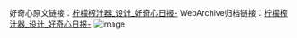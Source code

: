 好奇心原文链接：[柠檬榨汁器_设计_好奇心日报-](https://www.qdaily.com/articles/3129.html)
WebArchive归档链接：[柠檬榨汁器_设计_好奇心日报-](http://web.archive.org/web/20190623151605/https://www.qdaily.com/articles/3129.html)
![image](http://ww3.sinaimg.cn/large/007d5XDply1g3v6pgj47qj30u03p5wse)